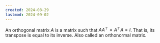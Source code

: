 ```yaml
---
created: 2024-08-29
lastmod: 2024-09-02
---
```

An orthogonal matrix $A$ is a matrix such that $AA^\top = A^\top A = I$. That is, its transpose is equal to its inverse. Also called an orthonormal matrix. 